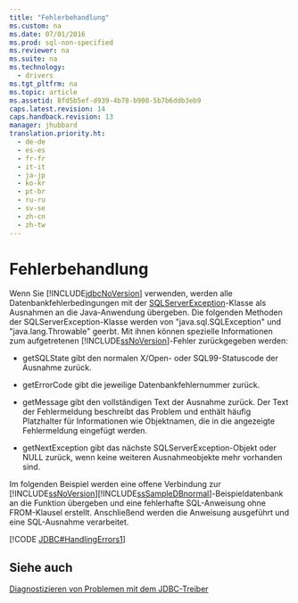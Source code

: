 ```yaml
---
title: "Fehlerbehandlung"
ms.custom: na
ms.date: 07/01/2016
ms.prod: sql-non-specified
ms.reviewer: na
ms.suite: na
ms.technology: 
  - drivers
ms.tgt_pltfrm: na
ms.topic: article
ms.assetid: 8fd5b5ef-d939-4b78-b900-5b7b6ddb3eb9
caps.latest.revision: 14
caps.handback.revision: 13
manager: jhubbard
translation.priority.ht: 
  - de-de
  - es-es
  - fr-fr
  - it-it
  - ja-jp
  - ko-kr
  - pt-br
  - ru-ru
  - sv-se
  - zh-cn
  - zh-tw
---
```

# Fehlerbehandlung
  Wenn Sie [!INCLUDE[jdbcNoVersion](../content/includes/jdbcNoVersion_md.md)] verwenden, werden alle Datenbankfehlerbedingungen mit der [SQLServerException](../content/SQLServerException-Class.md)\-Klasse als Ausnahmen an die Java\-Anwendung übergeben. Die folgenden Methoden der SQLServerException\-Klasse werden von "java.sql.SQLException" und "java.lang.Throwable" geerbt. Mit ihnen können spezielle Informationen zum aufgetretenen [!INCLUDE[ssNoVersion](../content/includes/ssNoVersion_md.md)]\-Fehler zurückgegeben werden:  
  
-   getSQLState gibt den normalen X\/Open\- oder SQL99\-Statuscode der Ausnahme zurück.  
  
-   getErrorCode gibt die jeweilige Datenbankfehlernummer zurück.  
  
-   getMessage gibt den vollständigen Text der Ausnahme zurück. Der Text der Fehlermeldung beschreibt das Problem und enthält häufig Platzhalter für Informationen wie Objektnamen, die in die angezeigte Fehlermeldung eingefügt werden.  
  
-   getNextException gibt das nächste SQLServerException\-Objekt oder NULL zurück, wenn keine weiteren Ausnahmeobjekte mehr vorhanden sind.  
  
 Im folgenden Beispiel werden eine offene Verbindung zur [!INCLUDE[ssNoVersion](../content/includes/ssNoVersion_md.md)][!INCLUDE[ssSampleDBnormal](../content/includes/ssSampleDBnormal_md.md)]\-Beispieldatenbank an die Funktion übergeben und eine fehlerhafte SQL\-Anweisung ohne FROM\-Klausel erstellt. Anschließend werden die Anweisung ausgeführt und eine SQL\-Ausnahme verarbeitet.  
  
 [!CODE [JDBC#HandlingErrors1](../CodeSnippet/SQLDrivers/jdbc#handlingerrors1)]  
  
## Siehe auch  
 [Diagnostizieren von Problemen mit dem JDBC-Treiber](../content/Diagnosing-Problems-with-the-JDBC-Driver.md)  
  
  